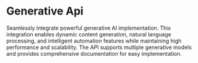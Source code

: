 # Generative Api

Seamlessly integrate powerful generative AI implementation. This integration enables dynamic content generation, natural language processing, and intelligent automation features while maintaining high performance and scalability. The API supports multiple generative models and provides comprehensive documentation for easy implementation.
